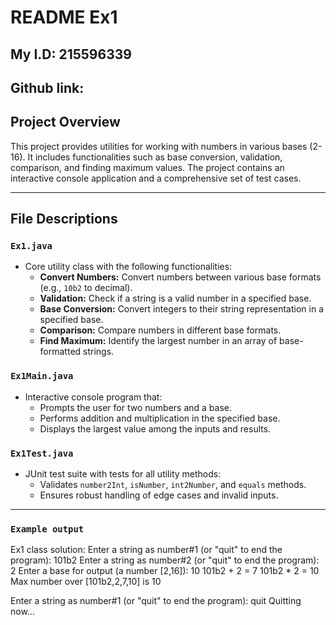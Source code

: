 # README Ex1
## My I.D: 215596339
## Github link: 
## Project Overview
This project provides utilities for working with numbers in various bases (2-16). It includes functionalities such as base conversion, validation, comparison, and finding maximum values. The project contains an interactive console application and a comprehensive set of test cases.

---

## File Descriptions

### `Ex1.java`
- Core utility class with the following functionalities:
  - **Convert Numbers:** Convert numbers between various base formats (e.g., `10b2` to decimal).
  - **Validation:** Check if a string is a valid number in a specified base.
  - **Base Conversion:** Convert integers to their string representation in a specified base.
  - **Comparison:** Compare numbers in different base formats.
  - **Find Maximum:** Identify the largest number in an array of base-formatted strings.

### `Ex1Main.java`
- Interactive console program that:
  - Prompts the user for two numbers and a base.
  - Performs addition and multiplication in the specified base.
  - Displays the largest value among the inputs and results.

### `Ex1Test.java`
- JUnit test suite with tests for all utility methods:
  - Validates `number2Int`, `isNumber`, `int2Number`, and `equals` methods.
  - Ensures robust handling of edge cases and invalid inputs.

---
### `Example output`
Ex1 class solution:
Enter a string as number#1 (or "quit" to end the program): 101b2
Enter a string as number#2 (or "quit" to end the program): 2
Enter a base for output (a number [2,16]): 10
101b2 + 2 = 7
101b2 * 2 = 10
Max number over [101b2,2,7,10] is 10

Enter a string as number#1 (or "quit" to end the program): quit
Quitting now...
